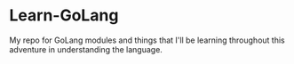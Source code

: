 # Learn-GoLang
My repo for GoLang modules and things that I'll be learning throughout this adventure in understanding the language.
